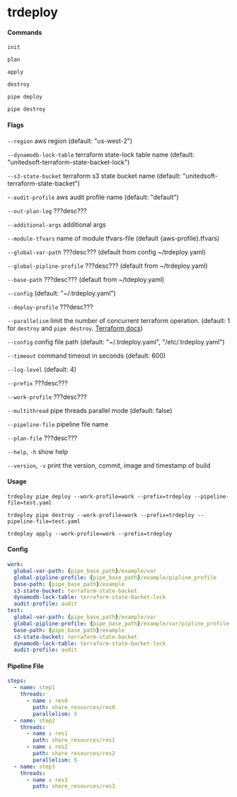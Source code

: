trdeploy
================================

#### Commands

`init`

`plan`

`apply`

`destroy`

`pipe deploy`

`pipe destroy`

#### Flags

`--region` aws region (default: "us-west-2")

`--dynamodb-lock-table` terraform state-lock table name (default: "unitedsoft-terraform-state-backet-lock")

`--s3-state-bucket` terraform s3 state bucket name (default: "unitedsoft-terraform-state-backet")

-`-audit-profile` aws audit profile name (default: "default")

`--out-plan-log` ???desc???

`--additional-args` additional args

`--module-tfvars` name of module tfvars-file  (default  {aws-profile}.tfvars)

`--global-var-path` ???desc??? (default from config ~/trdeploy.yaml)

`--global-pipline-profile` ???desc??? (default from ~/trdeploy.yaml)

`--base-path` ???desc??? (default from ~/tdeploy.yaml)

`--config` (default: "~/.trdeploy.yaml")

`--deploy-profile` ???desc???

`--parallelism` limit the number of concurrent terraform operation. (default: 1 for `destroy` and `pipe destroy`. [Terraform docs](https://www.terraform.io/docs/commands/apply.html#parallelism-n))

`--config` config file path (default: "~/.trdeploy.yaml", "/etc/.trdeploy.yaml")

`--timeout` command timeout in seconds (default: 600)

`--log-level` (default: 4)

`--prefix` ???desc???

`--work-profile` ???desc???

`--multithread` pipe threads parallel mode (default: false)

`--pipeline-file` pipeline file name

`--plan-file` ???desc???

`--help`, `-h` show help

`--version`, `-v` print the version, commit, image and timestamp of build

#### Usage

`trdeploy pipe deploy --work-profile=work --prefix=trdeploy --pipeline-file=test.yaml`

`trdeploy pipe destroy --work-profile=work --prefix=trdeploy --pipeline-file=test.yaml`

`trdeploy apply --work-profile=work --prefix=trdeploy`

#### Config

```yaml
work:
  global-var-path: {pipe_base_path}/example/var
  global-pipline-profile: {pipe_base_path}/example/pipline_profile
  base-path: {pipe_base_path}/example
  s3-state-bucket: terraform-state-backet
  dynamodb-lock-table: terraform-state-backet-lock
  audit-profile: audit
test:
  global-var-path: {pipe_base_path}/example/var
  global-pipline-profile: {pipe_base_path}/example/var/pipline_profile
  base-path: {pipe_base_path}/example
  s3-state-bucket: terraform-state-backet
  dynamodb-lock-table: terraform-state-backet-lock
  audit-profile: audit
```

#### Pipeline File

```yaml
steps:
  - name: step1
    threads:
      - name : res0
        path: share_resources/res0
        parallelism: 5
  - name: step2
    threads:
      - name : res1
        path: share_resources/res1
      - name : res2
        path: share_resources/res2
        parallelism: 5
  - name: step3
    threads:
      - name : res3
        path: share_resources/res3
```